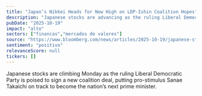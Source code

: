 ```yaml
---
title: "Japan’s Nikkei Heads for New High on LDP-Ishin Coalition Hopes"
description: "Japanese stocks are advancing as the ruling Liberal Democratic Party is likely to sign a new coalition agreement, with pro-stimulus Sanae Takaichi poised to become the nation's next prime minister."
pubDate: "2025-10-19"
impact: "alto"
sectors: ["financas","mercados de valores"]
source: "https://www.bloomberg.com/news/articles/2025-10-19/japanese-stock-futures-edge-up-as-investors-await-premier-vote"
sentiment: "positivo"
relevanceScore: null
tickers: []
---
```


Japanese stocks are climbing Monday as the ruling Liberal Democratic Party is poised to sign a new coalition deal, putting pro-stimulus Sanae Takaichi on track to become the nation’s next prime minister.
